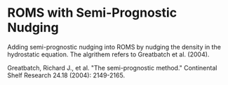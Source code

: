 # ROMS with Semi-Prognostic Nudging

Adding semi-prognostic nudging into ROMS by nudging the density in the hydrostatic equation. The algrithem refers to Greatbatch et al. (2004).

Greatbatch, Richard J., et al. "The semi-prognostic method." Continental Shelf Research 24.18 (2004): 2149-2165.
